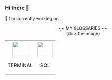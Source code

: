 ### Hi there 👋
🔭 I’m currently working on ...


<p align="center">
~~ MY GLOSSARIES ~~
<br align="center">
  (click the image)
  </br>
  <table align="center">
  <tr>
      <td align="center">
  <a href="https://github.com/GeorgeDombrovskyi/Terminal_gls">
        <img src="https://help.apple.com/assets/61E89D604694F96BA04E7D79/61E89D614694F96BA04E7D80/en_US/d94aa1c4979b25e9ffbda97fcbae219a.png" 
          width="50" height="50">
      </a> 
        <p>TERMINAL</p>
          </td>
           <td align="center">
  <a href="https://github.com/GeorgeDombrovskyi/Terminal_gls">
        <img src="https://d2gg9evh47fn9z.cloudfront.net/800px_COLOURBOX14434911.jpg" 
          width="50" height="50">
      </a> 
        <p>SQL</p>
          </td>
  </tr>
    </table>
</p>



<!--
**GeorgeDombrovskyi/GeorgeDombrovskyi** is a ✨ _special_ ✨ repository because its `README.md` (this file) appears on your GitHub profile.

Here are some ideas to get you started:

- 🔭 I’m currently working on ...
- 🌱 I’m currently learning ...
- 👯 I’m looking to collaborate on ...
- 🤔 I’m looking for help with ...
- 💬 Ask me about ...
- 📫 How to reach me: ...
- 😄 Pronouns: ...
- ⚡ Fun fact: ...
-->
